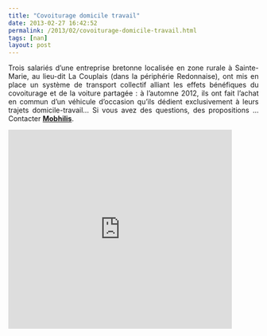 ```yaml
---
title: "Covoiturage domicile travail"
date: 2013-02-27 16:42:52
permalink: /2013/02/covoiturage-domicile-travail.html
tags: [nan]
layout: post
---
```


<p style="text-align: justify;">Trois salariés d’une entreprise bretonne localisée en zone rurale à Sainte-Marie, au lieu-dit La Couplais (dans la périphérie Redonnaise), ont mis en place un système de transport collectif alliant les effets bénéfiques du covoiturage et de la voiture partagée : à l’automne 2012, ils ont fait l’achat en commun d’un véhicule d’occasion qu’ils dédient exclusivement à leurs trajets domicile-travail... Si vous avez des questions, des propositions ... Contacter <strong><a href="mailto:sebastien.gonguet@mobhilis.fr" target="_self">Mobhilis</a></strong>.</p> <p> <iframe width="450" frameborder="0" src="http://prezi.com/embed/uzcn2oqyd5sp/?bgcolor=ffffff&lock_to_path=0&autoplay=no&autohide_ctrls=0&features=undefined&disabled_features=undefined" height="400"></iframe></p>
